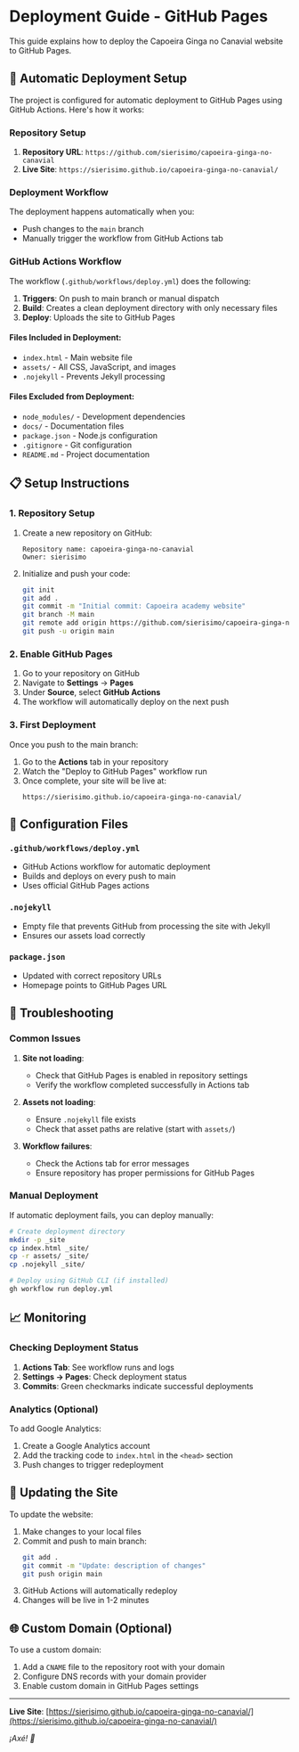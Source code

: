 # Deployment Guide - GitHub Pages

This guide explains how to deploy the Capoeira Ginga no Canavial website to GitHub Pages.

## 🚀 Automatic Deployment Setup

The project is configured for automatic deployment to GitHub Pages using GitHub Actions. Here's how it works:

### Repository Setup

1. **Repository URL**: `https://github.com/sierisimo/capoeira-ginga-no-canavial`
2. **Live Site**: `https://sierisimo.github.io/capoeira-ginga-no-canavial/`

### Deployment Workflow

The deployment happens automatically when you:
- Push changes to the `main` branch
- Manually trigger the workflow from GitHub Actions tab

### GitHub Actions Workflow

The workflow (`.github/workflows/deploy.yml`) does the following:

1. **Triggers**: On push to main branch or manual dispatch
2. **Build**: Creates a clean deployment directory with only necessary files
3. **Deploy**: Uploads the site to GitHub Pages

#### Files Included in Deployment:
- `index.html` - Main website file
- `assets/` - All CSS, JavaScript, and images
- `.nojekyll` - Prevents Jekyll processing

#### Files Excluded from Deployment:
- `node_modules/` - Development dependencies
- `docs/` - Documentation files
- `package.json` - Node.js configuration
- `.gitignore` - Git configuration
- `README.md` - Project documentation

## 📋 Setup Instructions

### 1. Repository Setup

1. Create a new repository on GitHub:
   ```
   Repository name: capoeira-ginga-no-canavial
   Owner: sierisimo
   ```

2. Initialize and push your code:
   ```bash
   git init
   git add .
   git commit -m "Initial commit: Capoeira academy website"
   git branch -M main
   git remote add origin https://github.com/sierisimo/capoeira-ginga-no-canavial.git
   git push -u origin main
   ```

### 2. Enable GitHub Pages

1. Go to your repository on GitHub
2. Navigate to **Settings** → **Pages**
3. Under **Source**, select **GitHub Actions**
4. The workflow will automatically deploy on the next push

### 3. First Deployment

Once you push to the main branch:

1. Go to the **Actions** tab in your repository
2. Watch the "Deploy to GitHub Pages" workflow run
3. Once complete, your site will be live at:
   ```
   https://sierisimo.github.io/capoeira-ginga-no-canavial/
   ```

## 🔧 Configuration Files

### `.github/workflows/deploy.yml`
- GitHub Actions workflow for automatic deployment
- Builds and deploys on every push to main
- Uses official GitHub Pages actions

### `.nojekyll`
- Empty file that prevents GitHub from processing the site with Jekyll
- Ensures our assets load correctly

### `package.json`
- Updated with correct repository URLs
- Homepage points to GitHub Pages URL

## 🐛 Troubleshooting

### Common Issues

1. **Site not loading**: 
   - Check that GitHub Pages is enabled in repository settings
   - Verify the workflow completed successfully in Actions tab

2. **Assets not loading**:
   - Ensure `.nojekyll` file exists
   - Check that asset paths are relative (start with `assets/`)

3. **Workflow failures**:
   - Check the Actions tab for error messages
   - Ensure repository has proper permissions for GitHub Pages

### Manual Deployment

If automatic deployment fails, you can deploy manually:

```bash
# Create deployment directory
mkdir -p _site
cp index.html _site/
cp -r assets/ _site/
cp .nojekyll _site/

# Deploy using GitHub CLI (if installed)
gh workflow run deploy.yml
```

## 📈 Monitoring

### Checking Deployment Status

1. **Actions Tab**: See workflow runs and logs
2. **Settings → Pages**: Check deployment status
3. **Commits**: Green checkmarks indicate successful deployments

### Analytics (Optional)

To add Google Analytics:

1. Create a Google Analytics account
2. Add the tracking code to `index.html` in the `<head>` section
3. Push changes to trigger redeployment

## 🔄 Updating the Site

To update the website:

1. Make changes to your local files
2. Commit and push to main branch:
   ```bash
   git add .
   git commit -m "Update: description of changes"
   git push origin main
   ```
3. GitHub Actions will automatically redeploy
4. Changes will be live in 1-2 minutes

## 🌐 Custom Domain (Optional)

To use a custom domain:

1. Add a `CNAME` file to the repository root with your domain
2. Configure DNS records with your domain provider
3. Enable custom domain in GitHub Pages settings

---

**Live Site**: [https://sierisimo.github.io/capoeira-ginga-no-canavial/](https://sierisimo.github.io/capoeira-ginga-no-canavial/)

*¡Axé! 🥋* 